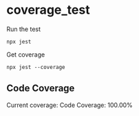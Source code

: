 # coverage_test

Run the test

`npx jest`

Get coverage

`npx jest --coverage`

## Code Coverage

Current coverage: Code Coverage: 100.00%



